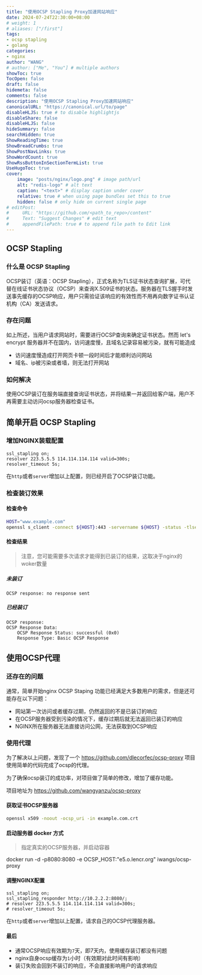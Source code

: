 ```yaml
---
title: "使用OCSP Stapling Proxy加速网站响应"
date: 2024-07-24T22:30:00+08:00
# weight: 1
# aliases: ["/first"]
tags:
- ocsp stapling
- golang
categories:
- nginx
author: "WANG"
# author: ["Me", "You"] # multiple authors
showToc: true
TocOpen: false
draft: false
hidemeta: false
comments: false
description: "使用OCSP Stapling Proxy加速网站响应"
canonicalURL: "https://canonical.url/to/page"
disableHLJS: true # to disable highlightjs
disableShare: false
disableHLJS: false
hideSummary: false
searchHidden: true
ShowReadingTime: true
ShowBreadCrumbs: true
ShowPostNavLinks: true
ShowWordCount: true
ShowRssButtonInSectionTermList: true
UseHugoToc: true
cover:
    image: "posts/nginx/logo.png" # image path/url
    alt: "redis-logo" # alt text
    caption: "<text>" # display caption under cover
    relative: true # when using page bundles set this to true
    hidden: false # only hide on current single page
# editPost:
#     URL: "https://github.com/<path_to_repo>/content"
#     Text: "Suggest Changes" # edit text
#     appendFilePath: true # to append file path to Edit link
---
```

## OCSP Stapling
### 什么是 OCSP Stapling
OCSP装订（英语：OCSP Stapling），正式名称为TLS证书状态查询扩展，可代替在线证书状态协议（OCSP）来查询X.509证书的状态。服务器在TLS握手时发送事先缓存的OCSP响应，用户只需验证该响应的有效性而不用再向数字证书认证机构（CA）发送请求。
### 存在问题
如上所述，当用户请求网站时，需要进行OCSP查询来确定证书状态。然而 let's encrypt 服务器并不在国内，访问速度慢，且域名记录容易被污染，就有可能造成
- 访问速度慢造成打开网页卡顿一段时间后才能顺利访问网站
- 域名、ip被污染或者墙，则无法打开网站
### 如何解决
使用OCSP装订在服务端直接查询证书状态，并将结果一并返回给客户端，用户不再需要主动访问ocsp服务器检查证书。
## 简单开启 OCSP Stapling
### 增加NGINX装载配置
```
ssl_stapling on;
resolver 223.5.5.5 114.114.114.114 valid=300s;
resolver_timeout 5s;
```
在`http`或者`server`增加以上配置，则已经开启了OCSP装订功能。
### 检查装订效果
#### 检查命令
```bash
HOST="www.example.com"
openssl s_client -connect ${HOST}:443 -servername ${HOST} -status -tlsextdebug < /dev/null 2>&1 | grep -i "OCSP response"
```
#### 检查结果
> 注意，您可能需要多次请求才能得到已装订的结果，这取决于nginx的woker数量
##### 未装订
```
OCSP response: no response sent
```
##### 已经装订
```
OCSP response:
OCSP Response Data:
    OCSP Response Status: successful (0x0)
    Response Type: Basic OCSP Response
```
## 使用OCSP代理
### 还存在的问题
通常，简单开始nginx OCSP Staping 功能已经满足大多数用户的需求，但是还可能存在以下问题：
- 网站第一次访问或者缓存过期，仍然返回的不是已装订的响应
- 在OCSP服务器受到污染的情况下，缓存过期后就无法返回已装订的响应
- NGINX所在服务器无法直接访问公网，无法获取到OCSP响应
### 使用代理
为了解决以上问题，发现了一个 https://github.com/dlecorfec/ocsp-proxy 项目使用简单的代码完成了ocsp的代理。

为了确保ocsp装订的成功率，对项目做了简单的修改，增加了缓存功能。

项目地址为 https://github.com/wangyanzu/ocsp-proxy

#### 获取证书OCSP服务器
```bash
openssl x509 -noout -ocsp_uri -in example.com.crt
```
#### 启动服务器 docker 方式
> 指定真实的OCSP服务器，并启动容器

docker run -d -p8080:8080 -e OCSP_HOST:"e5.o.lencr.org" iwangs/ocsp-proxy 

#### 调整NGINX配置
```
ssl_stapling on;
ssl_stapling_responder http://10.2.2.2:8080/;
# resolver 223.5.5.5 114.114.114.114 valid=300s;
# resolver_timeout 5s;
```
在`http`或者`server`增加以上配置，请求自己的OCSP代理服务器。

#### 最后
- 通常OCSP响应有效期为`7`天，即7天内，使用缓存装订都没有问题
- nginx自身ocsp缓存为`1`小时（有效期对此时间有影响）
- 装订失败会回到不装订的响应，不会直接影响用户的请求响应